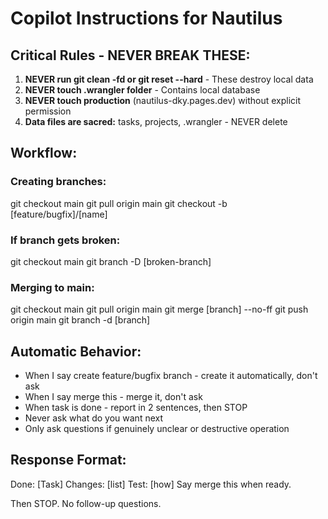 # Copilot Instructions for Nautilus

## Critical Rules - NEVER BREAK THESE:

1. **NEVER run git clean -fd or git reset --hard** - These destroy local data
2. **NEVER touch .wrangler folder** - Contains local database
3. **NEVER touch production** (nautilus-dky.pages.dev) without explicit permission
4. **Data files are sacred:** tasks, projects, .wrangler - NEVER delete

## Workflow:

### Creating branches:
git checkout main
git pull origin main
git checkout -b [feature/bugfix]/[name]

### If branch gets broken:
git checkout main
git branch -D [broken-branch]

### Merging to main:
git checkout main
git pull origin main
git merge [branch] --no-ff
git push origin main
git branch -d [branch]

## Automatic Behavior:

- When I say create feature/bugfix branch - create it automatically, don't ask
- When I say merge this - merge it, don't ask
- When task is done - report in 2 sentences, then STOP
- Never ask what do you want next
- Only ask questions if genuinely unclear or destructive operation

## Response Format:

Done: [Task]
Changes: [list]
Test: [how]
Say merge this when ready.

Then STOP. No follow-up questions.
